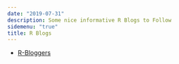 ```yaml
---
date: "2019-07-31"
description: Some nice informative R Blogs to Follow
sidemenu: "true"
title: R Blogs
---
```


+ [R-Bloggers](https://www.r-bloggers.com/)